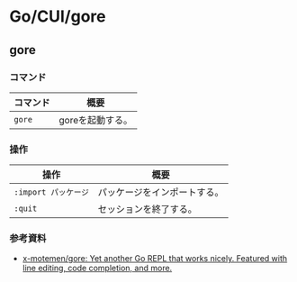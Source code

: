 # Go/CUI/gore

## gore

### コマンド

| コマンド | 概要             |
| -------- | ---------------- |
| `gore`   | goreを起動する。 |

### 操作

| 操作                 | 概要                         |
| -------------------- | ---------------------------- |
| `:import パッケージ` | パッケージをインポートする。 |
| `:quit`              | セッションを終了する。       |

### 参考資料

- [x-motemen/gore: Yet another Go REPL that works nicely. Featured with line editing, code completion, and more.](https://github.com/x-motemen/gore)
